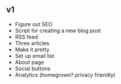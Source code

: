 ## v1
- Figure out SEO
- Script for creating a new blog post
- RSS feed
- Three articles
- Make it pretty
- Set up email list
- About page
- Social buttons
- Analytics (homegrown? privacy friendly)
